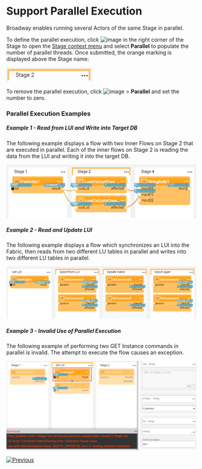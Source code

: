# Support Parallel Execution

Broadway enables running several Actors of the same Stage in parallel.

To define the parallel execution, click ![image](images/99_19_dots.PNG) in the right corner of the Stage to open the [Stage context menu](18_broadway_flow_window.md#stage-context-menu) and select **Parallel** to populate the number of parallel threads. Once submitted, the orange marking is displayed above the Stage name:

<img src="images/99_19_parallel_01.PNG" alt="Parallel" />

To remove the parallel execution, click ![image](images/99_19_dots.PNG) > **Parallel** and set the number to zero. 

### Parallel Execution Examples

##### Example 1 - Read from LUI and Write into Target DB

The following example displays a flow with two Inner Flows on Stage 2 that are executed in parallel. Each of the inner flows on Stage 2 is reading the data from the LUI and writing it into the target DB.

<img src="images/99_19_parallel_02.PNG" alt="Parallel" />

##### Example 2 - Read and Update LUI

The following example displays a flow which synchronizes an LUI into the Fabric, then reads from two different LU tables in parallel and writes into two different LU tables in parallel. 

<img src="images/99_19_parallel_03.PNG" alt="Parallel" />

##### Example 3 - Invalid Use of Parallel Execution

The following example of performing two GET Instance commands in parallel is invalid. The attempt to execute the flow causes an exception. 

<img src="images/99_19_parallel_04.PNG" alt="Parallel" />

[![Previous](/articles/images/Previous.png)](29_recovery_point.md)
